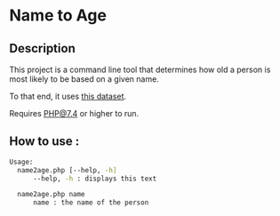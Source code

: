 # Name to Age

## Description

This project is a command line tool that determines how old a person is most likely to be based on a given name.

To that end, it uses [this dataset](https://www.insee.fr/fr/statistiques/2540004#consulter).

Requires PHP@7.4 or higher to run.

## How to use :

```bash 
Usage:
  name2age.php [--help, -h]
      --help, -h : displays this text

  name2age.php name
      name : the name of the person
```
